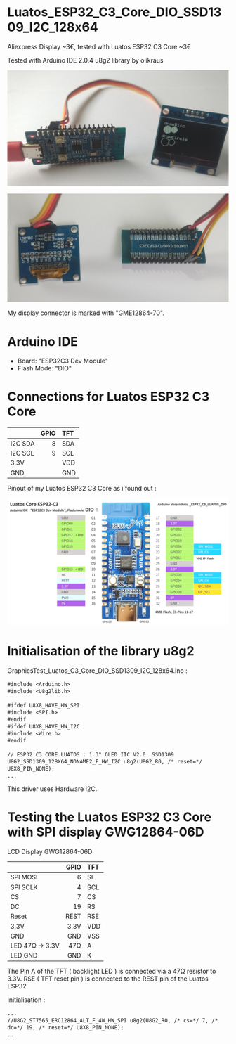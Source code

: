 # Luatos_ESP32_C3_Core_DIO_SSD1309_I2C_128x64

Aliexpress Display ~3€, tested with Luatos ESP32 C3 Core ~3€ 

Tested with Arduino IDE 2.0.4 u8g2 library by olikraus

![SSD1309_I2C_128x64](pictures/I2C_TFT_drawCircle.png)

![SSD1309_I2C_128x64](pictures/I2C_TFT_Back.png)

My display connector is marked with "GME12864-70".

# Arduino IDE
- Board: "ESP32C3 Dev Module" 
- Flash Mode: "DIO"

# Connections for Luatos ESP32 C3 Core

|          | GPIO | TFT   |
| :------- | ---: | :---- |
| I2C SDA  |  8   | SDA   |
| I2C SCL  |  9   | SCL   |
| 3.3V     |      | VDD   |
| GND      |      | GND   |

Pinout of my Luatos ESP32 C3 Core as i found out :

![Luatos_C3_Core](pictures/Luatos_ESP32_C3_Core.png)

# Initialisation of the library u8g2
GraphicsTest_Luatos_C3_Core_DIO_SSD1309_I2C_128x64.ino :
```
#include <Arduino.h>
#include <U8g2lib.h>

#ifdef U8X8_HAVE_HW_SPI
#include <SPI.h>
#endif
#ifdef U8X8_HAVE_HW_I2C
#include <Wire.h>
#endif

// ESP32 C3 CORE LUATOS : 1.3" OLED IIC V2.0. SSD1309
U8G2_SSD1309_128X64_NONAME2_F_HW_I2C u8g2(U8G2_R0, /* reset=*/ U8X8_PIN_NONE); 
...
```
This driver uses Hardware I2C. 

# Testing the Luatos ESP32 C3 Core with SPI display GWG12864-06D
LCD Display GWG12864-06D

|                 | GPIO | TFT   |
| :-------------- | ---: | :---- |
| SPI MOSI        |  6   | SI    |
| SPI SCLK        |  4   | SCL   |
| CS              |  7   | CS    |
| DC              | 19   | RS    |
| Reset           | REST | RSE   |
| 3.3V            | 3.3V | VDD   |
| GND             | GND  | VSS   |
| LED 47Ω -> 3.3V | 47Ω  | A     |
| LED GND         | GND  | K     |

The Pin A of the TFT ( backlight LED ) is connected via a 47Ω resistor to 3.3V. RSE ( TFT reset pin ) is connected to the REST pin of the Luatos ESP32

Initialisation :
```
...
//U8G2_ST7565_ERC12864_ALT_F_4W_HW_SPI u8g2(U8G2_R0, /* cs=*/ 7, /* dc=*/ 19, /* reset=*/ U8X8_PIN_NONE);  
...
```
